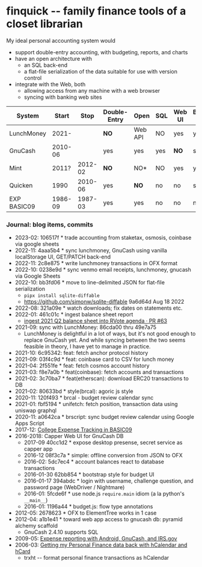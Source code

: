 # finquick -- family finance tools of a closet librarian

My ideal personal accounting system would

- support double-entry accounting, with budgeting, reports, and charts
- have an open architecture with
  - an SQL back-end
  - a flat-file serialization of the data suitable for use with version control
- integrate with the Web, both
  - allowing access from any machine with a web browser
  - syncing with banking web sites

| System      | Start   | Stop    | Double-Entry | Open    | SQL | Web UI | Bank/Card Sync |
| ----------- | ------- | ------- | ------------ | ------- | --- | ------ | -------------- |
| LunchMoney  | 2021-   |         | **NO**       | Web API | NO  | yes    | yes            |
| GnuCash     | 2010-06 |         | yes          | yes     | yes | **NO** | some           |
| Mint        | 2011?   | 2012-02 | **NO**       | NO\*    | NO  | yes    | yes            |
| Quicken     | 1990    | 2010-06 | yes          | **NO**  | no  | no     | some           |
| EXP BASIC09 | 1986-09 | 1987-03 | yes          | yes     | no  | no     | no             |

### Journal: blog items, commits

- 2023-02: 106517f \* trade accounting from staketax, osmosis, coinbase via google sheets
- 2022-11: 4aaa5b4 \* sync lunchmoney, GnuCash using vanilla localStorage UI,
  GET/PATCH back-end
- 2022-11: 2c8e875 \* write lunchmoney transactions in OFX format
- 2022-10: 0238e9d \* sync venmo email receipts, lunchmoney, gnucash via Google Sheets
- 2022-10: bb3fd06 \* move to line-delimited JSON for flat-file serialization
  - `pipx install sqlite-diffable`
  - https://github.com/simonw/sqlite-diffable 9a6d64d Aug 18 2022
- 2022-08: 321a09e \* watch downloads; fix dates on statements etc.
- 2022-01: 461c01c \* ingest balance sheet report
  - [ingest 2021 Q2 balance sheet into RVote agenda · PR \#63](https://github.com/rchain/reference/pull/63)
- 2021-09: sync with LunchMoney: 86cda00 thru 49e7a75
  - LunchMoney is delightful in a lot of ways, but it's not good enough to replace GnuCash yet. And while syncing between the two seems feasible in theory, I have yet to manage in practice.
- 2021-10: 6c95342: feat: fetch anchor protocol history
- 2021-09: 03f4c9d \* feat: coinbase card to CSV for lunch money
- 2021-04: 2f551fe \* feat: fetch cosmos account history
- 2021-03: f8e7a0b \* feat(coinbase): fetch accounts and transactions
- 2021-02: 3c70ba7 \* feat(etherscan): download ERC20 transactions to DB
- 2021-02: 80633bd \* style(brcal): agoric js style
- 2020-11: 120f493 \* brcal - budget review calendar sync
- 2021-01: fbf5194 \* unifetch: fetch position, transaction data using uniswap graphql
- 2020-11: a0642ca \* brscript: sync budget review calendar using Google Apps Script
- 2017-12: [College Expense Tracking in BASIC09](https://www.madmode.com/2017/ut-austin-expenses.html)
- 2016-2018: Capper Web UI for GnuCash DB
  - 2017-09 40cc1d2 \* expose desktop presense, secret service as capper app
  - 2016-12 08f3c7a \* simple: offline conversion from JSON to OFX
  - 2016-02: 5dc7ec4 \* account balances react to database transactions
  - 2016-01-30 62bb854 \* bootstrap style for budget UI
  - 2016-01-17 394abdc \* login with username, challenge question, and password page (WebDriver / Nightmare)
  - 2016-01: 5fcde6f \* use node.js `require.main` idiom (a la python's `__main__`)
  - 2016-01: 1196a44 \* budget.js: flow type annotations
- 2012-05: 2678623 \* OFX to ElementTree works in 1 case
- 2012-04: a1b1e41 \* toward web app access to gnucash db: pyramid alchemy scaffold
  - GnuCash 2.4.10 supports SQL
- 2009-05: [Expense reporting with Android, GnuCash, and IRS\.gov](https://www.madmode.com/2009/05/expense-reporting-with-android-gnucash.html)
- 2006-03: [Getting my Personal Finance data back with hCalendar and hCard](https://www.madmode.com/2006/breadcrumbs_0096.html)
  - trxht -- format personal finance transactions as hCalendar
